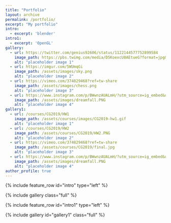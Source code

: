 ```yaml
---
title: "Portfolio"
layout: archive
permalink: /portfolio/
excerpt: "My portfolio"
intro: 
  - excerpt: 'blender'
intro1:
  - excerpt: 'OpenGL'
gallery:
  - url: https://twitter.com/genius92606/status/1122144577752899584
    image_path: https://pbs.twimg.com/media/D5KoexcU8AEtueG?format=jpg&name=large   
    alt: "placeholder image 1"
  - url: https://imgur.com/5WUmqGi
    image_path: /assets/images/sky.png
    alt: "placeholder image 2"
  - url: https://vimeo.com/374829468?ref=tw-share
    image_path: /assets/images/chess.png
    alt: "placeholder image 3"
  - url: https://www.instagram.com/p/BWwnzAUALmH/?utm_source=ig_embed&utm_campaign=embed_video_watch_again
    image_path: /assets/images/dreamfall.PNG
    alt: "placeholder image 4"
gallery1:
  - url: /courses/CG2019/HW1
    image_path: /assets/courses/images/CG2019-hw1.gif
    alt: "placeholder image 1"
  - url: /courses/CG2019/HW2
    image_path: /assets/courses/CG2019/HW2.PNG
    alt: "placeholder image 2"
  - url: https://vimeo.com/374829468?ref=tw-share
    image_path: /assets/courses/CG2019/final.jpg
    alt: "placeholder image 3"
  - url: https://www.instagram.com/p/BWwnzAUALmH/?utm_source=ig_embed&utm_campaign=embed_video_watch_again
    image_path: /assets/images/dreamfall.PNG
    alt: "placeholder image 4"
author_profile: true
---
```


{% include feature_row id="intro" type="left" %}



{% include gallery class="full" %}


{% include feature_row id="intro1" type="left" %}

{% include gallery id="gallery1" class="full" %}
